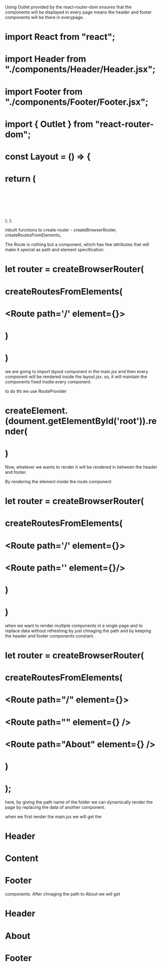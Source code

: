 Using Outlet provided by the react-router-dom ensures that the components will be displayed in every page means the header and footer components will be there in everypage.

# import React from "react";
# import Header from "./components/Header/Header.jsx";
# import Footer from "./components/Footer/Footer.jsx";
# import { Outlet } from "react-router-dom";
# const Layout = () => {
 # return (
  #  <div>
  #   <Header/>
  #    <Footer/>
  #    <Outlet/>
  #  </div>
  );
};

inbuilt functions to create router - createBrowserRouter, createRoutesFromElements,

The Route is nothing but a component, which has few attributes that will make it special as path and element specification.

# let router = createBrowserRouter(
 #   createRoutesFromElements(
#      <Route path='/' element={<Layout/>}></Route>
#    )
# )



we are going to import layout component in the main.jsx and then every component will be rendered inside the layout.jsx. so, it will maintain the components fixed insdie every component.

to do tht we use RouteProvider

# createElement.(doument.getElementById('root')).render(
#    <strictMode>
#      <RouteProvider router={router}/>
#   </strictMode>
# )

Now, whatever we wants to render it will be rendered in between the header and footer.

By rendering the element inside the route component

# let router = createBrowserRouter(
#    createRoutesFromElements(
#        <Route path='/' element={<Layout/>}>
#          <Route path='' element={<Content/>}/>
#        </Route>
#    )
# )

when we want to render multiple components in a single page and to replace data without refreshing by just chnaging the path and by keeping the header and footer components constant.

# let router = createBrowserRouter(
#  createRoutesFromElements(
#    <Route path="/" element={<Layout />}>
#      <Route path="" element={<Content />} />
#      <Route path="About" element={<About />} />
#    </Route>
#  )
# );

here, by giving the path name of the folder we can dynamically render the page by replacing the data of another component.

when we first render the main.jsx we will get the 
#                    Header
#                   Content
#                   Footer 
components. After chnaging the path to About we wiil get
#                   Header
#                   About
#                   Footer                    